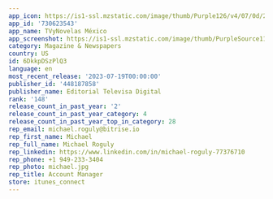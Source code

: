 ```yaml
---
app_icon: https://is1-ssl.mzstatic.com/image/thumb/Purple126/v4/07/0d/21/070d2193-4eb5-70c1-333f-dfec5c44bb98/AppIcon-0-1x_U007emarketing-0-7-0-sRGB-85-220.png/1024x1024bb.png
app_id: '730623543'
app_name: TVyNovelas México
app_screenshot: https://is1-ssl.mzstatic.com/image/thumb/PurpleSource116/v4/63/ff/90/63ff9024-e158-7e2a-c0a3-1b9f2b38c646/1339a381-47a7-4d9b-8a4a-a31a345a35de_6.5_cover1.jpg/1242x2688bb.png
category: Magazine & Newspapers
country: US
id: 6DkkpDSzPlQ3
language: en
most_recent_release: '2023-07-19T00:00:00'
publisher_id: '448187858'
publisher_name: Editorial Televisa Digital
rank: '148'
release_count_in_past_year: '2'
release_count_in_past_year_category: 4
release_count_in_past_year_top_in_category: 28
rep_email: michael.roguly@bitrise.io
rep_first_name: Michael
rep_full_name: Michael Roguly
rep_linkedin: https://www.linkedin.com/in/michael-roguly-77376710
rep_phone: +1 949-233-3404
rep_photo: michael.jpg
rep_title: Account Manager
store: itunes_connect
---
```

